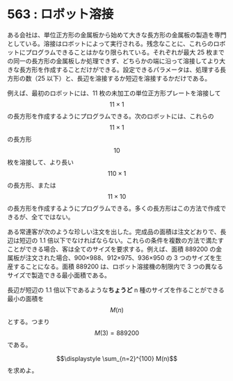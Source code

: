 # 563 : ロボット溶接

ある会社は、単位正方形の金属板から始めて大きな長方形の金属板の製造を専門としている。溶接はロボットによって実行される。残念なことに、これらのロボットにプログラムできることはかなり限られている。それぞれが最大 25 枚までの同一の長方形の金属板しか処理できず、どちらかの端に沿って溶接してより大きな長方形を作成することだけができる。設定できるパラメータは、処理する長方形の数（25 以下）と、長辺を溶接するか短辺を溶接するかだけである。

例えば、最初のロボットには、11 枚の未加工の単位正方形プレートを溶接して $$11\times 1$$ の長方形を作成するようにプログラムできる。次のロボットには、これらの $$11 \times 1$$ の長方形 $$10$$ 枚を溶接して、より長い   $$110\times 1$$ の長方形、または $$11\times 10$$ の長方形を作成するようにプログラムできる。多くの長方形はこの方法で作成できるが、全てではない。

ある常連客が次のような珍しい注文を出した。完成品の面積は注文どおりで、長辺は短辺の 1.1 倍以下でなければならない。これらの条件を複数の方法で満たすことができる場合、客は全てのサイズを要求する。例えば、面積 889200 の金属板が注文された場合、900×988、912×975、936×950 の 3 つのサイズを生産することになる。面積 889200 は、ロボット溶接機の制限内で 3 つの異なるサイズで製造できる最小面積である。

長辺が短辺の 1.1 倍以下であるような**ちょうど** n 種のサイズを作ることができる最小の面積を $$M(n)$$ とする。つまり $$M(3)=889200$$ である。

$$\displaystyle \sum_{n=2}^{100} M(n)$$ を求めよ。
